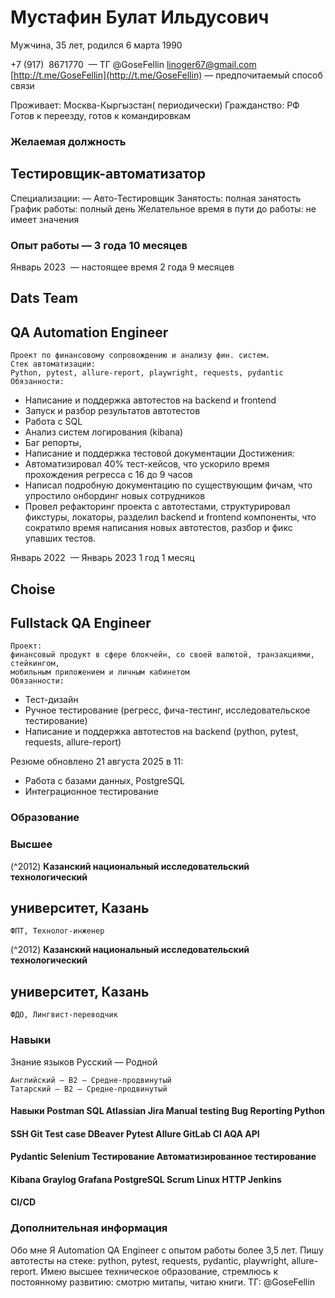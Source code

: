 # Мустафин Булат Ильдусович

Мужчина, 35 лет, родился 6 марта 1990

+7 (917)  8671770  — ТГ @GoseFellin
linoger67@gmail.com
[http://t.me/GoseFellin](http://t.me/GoseFellin)  — предпочитаемый способ связи

Проживает: Москва-Кыргызстан( периодически)
Гражданство: РФ
Готов к переезду, готов к командировкам

### Желаемая должность
## Тестировщик-автоматизатор

Специализации:
— Авто-Тестировщик
Занятость: полная занятость
График работы: полный день
Желательное время в пути до работы: не имеет значения

### Опыт работы — 3 года 10 месяцев

Январь 2023  —
настоящее время
2 года 9 месяцев

## Dats Team
## QA Automation Engineer

```
Проект по финансовому сопровождению и анализу фин. систем.
Стек автоматизации:
Python, pytest, allure-report, playwright, requests, pydantic
Обязанности:
```
- Написание и поддержка автотестов на backend и frontend
- Запуск и разбор результатов автотестов
- Работа с SQL
- Анализ систем логирования (kibana)
- Баг репорты,
- Написание и поддержка тестовой документации
Достижения:
- Автоматизировал 40% тест-кейсов, что ускорило время прохождения регресса с 16 до 9 часов
- Написал подробную документацию по существующим фичам, что упростило онбординг
новых сотрудников
- Провел рефакторинг проекта с автотестами, структурировал фикстуры, локаторы, разделил
backend и frontend компоненты, что сократило время написания новых автотестов, разбор и
фикс упавших тестов.

Январь 2022  —
Январь 2023
1 год 1 месяц

## Choise
## Fullstack QA Engineer

```
Проект:
финансовый продукт в сфере блокчейн, со своей валютой, транзакциями, стейкингом,
мобильным приложением и личным кабинетом
Обязанности:
```
- Тест-дизайн
- Ручное тестирование (регресс, фича-тестинг, исследовательское тестирование)
- Написание и поддержка автотестов на backend (python, pytest, requests, allure-report)

Резюме обновлено 21 августа 2025 в 11:


- Работа с базами данных, PostgreSQL
- Интеграционное тестирование

### Образование
### Высшее

(^2012) **Казанский национальный исследовательский технологический**

## университет, Казань
```
ФПТ, Технолог-инженер
```
(^2012) **Казанский национальный исследовательский технологический**

## университет, Казань

```
ФДО, Лингвист-переводчик
```
### Навыки

Знание языков Русский — Родной

```
Английский — B2 — Средне-продвинутый
Татарский — B2 — Средне-продвинутый
```
#### Навыки Postman SQL Atlassian Jira Manual testing Bug Reporting Python
#### SSH Git Test case DBeaver Pytest Allure GitLab CI AQA API
#### Pydantic Selenium Тестирование Автоматизированное тестирование
#### Kibana Graylog Grafana PostgreSQL Scrum Linux HTTP Jenkins
#### CI/CD

### Дополнительная информация

Обо мне Я Automation QA Engineer с опытом работы более 3,5 лет. Пишу автотесты на стеке: python,
pytest, requests, pydantic, playwright, allure-report. Имею высшее техническое образование,
стремлюсь к постоянному развитию: смотрю митапы, читаю книги.
ТГ: @GoseFellin


